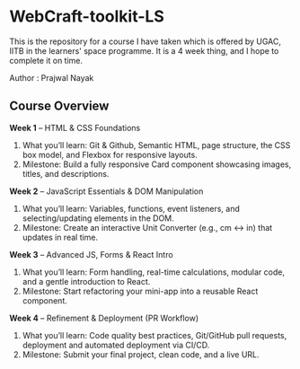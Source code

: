 # WebCraft-toolkit-LS
This is the repository for a course I have taken which is offered by UGAC, IITB in the learners' space programme.  It is a 4 week thing, and I hope to complete it on time. 

Author : Prajwal Nayak

## Course Overview
**Week 1** – HTML & CSS Foundations

1. What you’ll learn: Git & Github, Semantic HTML, page structure, the CSS box model, and Flexbox for responsive layouts.
2. Milestone: Build a fully responsive Card component showcasing images, titles, and descriptions.

**Week 2** – JavaScript Essentials & DOM Manipulation

1. What you’ll learn: Variables, functions, event listeners, and selecting/updating elements in the DOM.
2. Milestone: Create an interactive Unit Converter (e.g., cm ↔ in) that updates in real time.

**Week 3** – Advanced JS, Forms & React Intro

1. What you’ll learn: Form handling, real-time calculations, modular code, and a gentle introduction to React.
2. Milestone: Start refactoring your mini-app into a reusable React component.

**Week 4** – Refinement & Deployment (PR Workflow)

1. What you’ll learn: Code quality best practices, Git/GitHub pull requests, deployment and automated deployment via CI/CD.
2. Milestone: Submit your final project, clean code, and a live URL.
